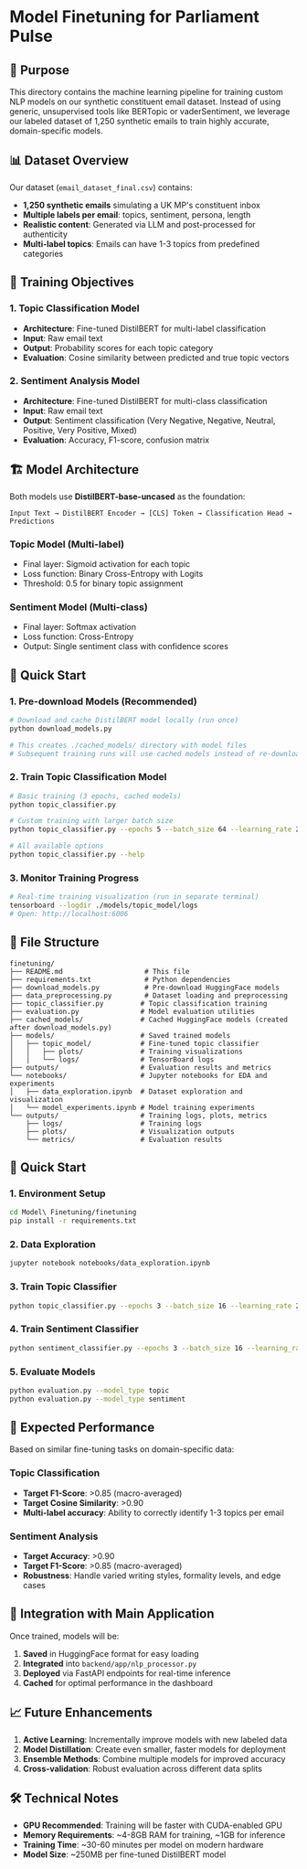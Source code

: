 # Model Finetuning for Parliament Pulse

## 🎯 Purpose

This directory contains the machine learning pipeline for training custom NLP models on our synthetic constituent email dataset. Instead of using generic, unsupervised tools like BERTopic or vaderSentiment, we leverage our labeled dataset of 1,250 synthetic emails to train highly accurate, domain-specific models.

## 📊 Dataset Overview

Our dataset (`email_dataset_final.csv`) contains:
- **1,250 synthetic emails** simulating a UK MP's constituent inbox
- **Multiple labels per email**: topics, sentiment, persona, length
- **Realistic content**: Generated via LLM and post-processed for authenticity
- **Multi-label topics**: Emails can have 1-3 topics from predefined categories

## 🎯 Training Objectives

### 1. Topic Classification Model
- **Architecture**: Fine-tuned DistilBERT for multi-label classification
- **Input**: Raw email text
- **Output**: Probability scores for each topic category
- **Evaluation**: Cosine similarity between predicted and true topic vectors

### 2. Sentiment Analysis Model
- **Architecture**: Fine-tuned DistilBERT for multi-class classification
- **Input**: Raw email text
- **Output**: Sentiment classification (Very Negative, Negative, Neutral, Positive, Very Positive, Mixed)
- **Evaluation**: Accuracy, F1-score, confusion matrix

## 🏗️ Model Architecture

Both models use **DistilBERT-base-uncased** as the foundation:

```
Input Text → DistilBERT Encoder → [CLS] Token → Classification Head → Predictions
```

### Topic Model (Multi-label)
- Final layer: Sigmoid activation for each topic
- Loss function: Binary Cross-Entropy with Logits
- Threshold: 0.5 for binary topic assignment

### Sentiment Model (Multi-class)
- Final layer: Softmax activation
- Loss function: Cross-Entropy
- Output: Single sentiment class with confidence scores

## 🚀 Quick Start

### 1. Pre-download Models (Recommended)
```bash
# Download and cache DistilBERT model locally (run once)
python download_models.py

# This creates ./cached_models/ directory with model files
# Subsequent training runs will use cached models instead of re-downloading
```

### 2. Train Topic Classification Model
```bash
# Basic training (3 epochs, cached models)
python topic_classifier.py

# Custom training with larger batch size
python topic_classifier.py --epochs 5 --batch_size 64 --learning_rate 2e-5

# All available options
python topic_classifier.py --help
```

### 3. Monitor Training Progress
```bash
# Real-time training visualization (run in separate terminal)
tensorboard --logdir ./models/topic_model/logs
# Open: http://localhost:6006
```

## 📁 File Structure

```
finetuning/
├── README.md                    # This file
├── requirements.txt             # Python dependencies
├── download_models.py           # Pre-download HuggingFace models
├── data_preprocessing.py        # Dataset loading and preprocessing
├── topic_classifier.py         # Topic classification training
├── evaluation.py               # Model evaluation utilities
├── cached_models/              # Cached HuggingFace models (created after download_models.py)
├── models/                     # Saved trained models
│   ├── topic_model/            # Fine-tuned topic classifier
│   │   ├── plots/              # Training visualizations
│   │   └── logs/               # TensorBoard logs
├── outputs/                    # Evaluation results and metrics
└── notebooks/                  # Jupyter notebooks for EDA and experiments
│   ├── data_exploration.ipynb  # Dataset exploration and visualization
│   └── model_experiments.ipynb # Model training experiments
└── outputs/                    # Training logs, plots, metrics
    ├── logs/                   # Training logs
    ├── plots/                  # Visualization outputs
    └── metrics/                # Evaluation results
```

## 🚀 Quick Start

### 1. Environment Setup
```bash
cd Model\ Finetuning/finetuning
pip install -r requirements.txt
```

### 2. Data Exploration
```bash
jupyter notebook notebooks/data_exploration.ipynb
```

### 3. Train Topic Classifier
```bash
python topic_classifier.py --epochs 3 --batch_size 16 --learning_rate 2e-5
```

### 4. Train Sentiment Classifier
```bash
python sentiment_classifier.py --epochs 3 --batch_size 16 --learning_rate 2e-5
```

### 5. Evaluate Models
```bash
python evaluation.py --model_type topic
python evaluation.py --model_type sentiment
```

## 🎯 Expected Performance

Based on similar fine-tuning tasks on domain-specific data:

### Topic Classification
- **Target F1-Score**: >0.85 (macro-averaged)
- **Target Cosine Similarity**: >0.90
- **Multi-label accuracy**: Ability to correctly identify 1-3 topics per email

### Sentiment Analysis
- **Target Accuracy**: >0.90
- **Target F1-Score**: >0.85 (macro-averaged)
- **Robustness**: Handle varied writing styles, formality levels, and edge cases

## 🔄 Integration with Main Application

Once trained, models will be:
1. **Saved** in HuggingFace format for easy loading
2. **Integrated** into `backend/app/nlp_processor.py`
3. **Deployed** via FastAPI endpoints for real-time inference
4. **Cached** for optimal performance in the dashboard

## 📈 Future Enhancements

1. **Active Learning**: Incrementally improve models with new labeled data
2. **Model Distillation**: Create even smaller, faster models for deployment
3. **Ensemble Methods**: Combine multiple models for improved accuracy
4. **Cross-validation**: Robust evaluation across different data splits

## 🛠️ Technical Notes

- **GPU Recommended**: Training will be faster with CUDA-enabled GPU
- **Memory Requirements**: ~4-8GB RAM for training, ~1GB for inference
- **Training Time**: ~30-60 minutes per model on modern hardware
- **Model Size**: ~250MB per fine-tuned DistilBERT model 